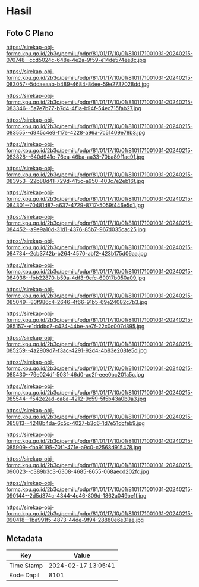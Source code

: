 # Hasil

## Foto C Plano

https://sirekap-obj-formc.kpu.go.id/2b3c/pemilu/pdpr/81/01/17/10/01/8101171001031-20240215-070748--ccd5024c-648e-4e2a-9f59-e14de574ee8c.jpg

https://sirekap-obj-formc.kpu.go.id/2b3c/pemilu/pdpr/81/01/17/10/01/8101171001031-20240215-083057--5ddaeaab-b489-4684-84ee-59e2737028dd.jpg

https://sirekap-obj-formc.kpu.go.id/2b3c/pemilu/pdpr/81/01/17/10/01/8101171001031-20240215-083346--5a7e7b77-b7d4-4f1a-b94f-54ec715fab27.jpg

https://sirekap-obj-formc.kpu.go.id/2b3c/pemilu/pdpr/81/01/17/10/01/8101171001031-20240215-083555--d945c4e9-f17e-4228-a96a-7c51409e78b3.jpg

https://sirekap-obj-formc.kpu.go.id/2b3c/pemilu/pdpr/81/01/17/10/01/8101171001031-20240215-083828--640d941e-76ea-46ba-aa33-70ba89f1ac91.jpg

https://sirekap-obj-formc.kpu.go.id/2b3c/pemilu/pdpr/81/01/17/10/01/8101171001031-20240215-083953--22b88d41-729d-415c-a950-403c7e2eb16f.jpg

https://sirekap-obj-formc.kpu.go.id/2b3c/pemilu/pdpr/81/01/17/10/01/8101171001031-20240215-084301--70481d87-a637-4729-8717-5059f446e5d1.jpg

https://sirekap-obj-formc.kpu.go.id/2b3c/pemilu/pdpr/81/01/17/10/01/8101171001031-20240215-084452--a9e9a10d-31d1-4376-85b7-967d035cac25.jpg

https://sirekap-obj-formc.kpu.go.id/2b3c/pemilu/pdpr/81/01/17/10/01/8101171001031-20240215-084734--2cb3742b-b264-4570-abf2-423b175d06aa.jpg

https://sirekap-obj-formc.kpu.go.id/2b3c/pemilu/pdpr/81/01/17/10/01/8101171001031-20240215-084936--fbb22870-b59a-4df3-9efc-69017b050a09.jpg

https://sirekap-obj-formc.kpu.go.id/2b3c/pemilu/pdpr/81/01/17/10/01/8101171001031-20240215-085049--83f986c4-2646-4f66-91b5-69e24082c7b3.jpg

https://sirekap-obj-formc.kpu.go.id/2b3c/pemilu/pdpr/81/01/17/10/01/8101171001031-20240215-085157--e1dddbc7-c424-44be-ae7f-22c0c007d395.jpg

https://sirekap-obj-formc.kpu.go.id/2b3c/pemilu/pdpr/81/01/17/10/01/8101171001031-20240215-085259--4a2909d7-f3ac-4291-92d4-4b83e208fe5d.jpg

https://sirekap-obj-formc.kpu.go.id/2b3c/pemilu/pdpr/81/01/17/10/01/8101171001031-20240215-085430--79e024df-503f-46d0-ac2f-eee0bc201a5c.jpg

https://sirekap-obj-formc.kpu.go.id/2b3c/pemilu/pdpr/81/01/17/10/01/8101171001031-20240215-085544--f542e2ad-ca8a-4212-9c59-5f5b43a0b0a3.jpg

https://sirekap-obj-formc.kpu.go.id/2b3c/pemilu/pdpr/81/01/17/10/01/8101171001031-20240215-085813--4248b4da-6c5c-4027-b3d6-1d7e51dcfeb9.jpg

https://sirekap-obj-formc.kpu.go.id/2b3c/pemilu/pdpr/81/01/17/10/01/8101171001031-20240215-085909--fba91195-70f1-471e-a9c0-c2568d915478.jpg

https://sirekap-obj-formc.kpu.go.id/2b3c/pemilu/pdpr/81/01/17/10/01/8101171001031-20240215-090023--c389b3c3-6308-4685-8655-068aecd202fc.jpg

https://sirekap-obj-formc.kpu.go.id/2b3c/pemilu/pdpr/81/01/17/10/01/8101171001031-20240215-090144--2d5d374c-4344-4c46-809d-1862a049be1f.jpg

https://sirekap-obj-formc.kpu.go.id/2b3c/pemilu/pdpr/81/01/17/10/01/8101171001031-20240215-090418--1ba991f5-4873-44de-9f94-28880e6e31ae.jpg


## Metadata

| Key        | Value               |
| ---------- | ------------------- |
| Time Stamp | 2024-02-17 13:05:41 |
| Kode Dapil | 8101                |



